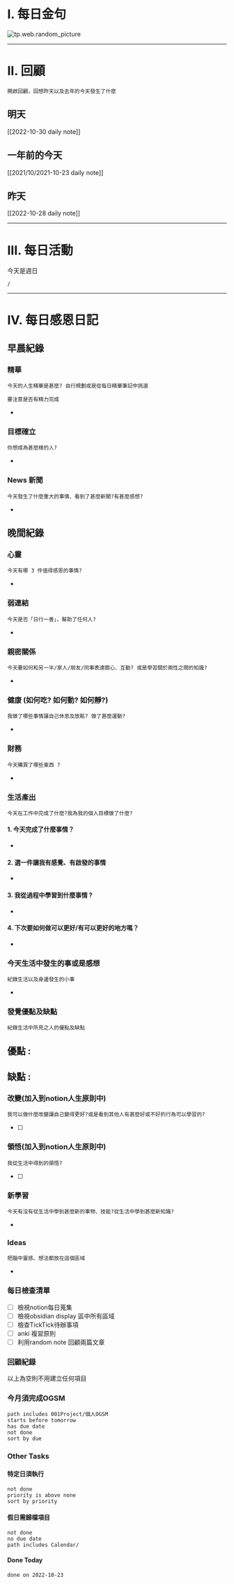 # I. 每日金句
![tp.web.random_picture](https://images.unsplash.com/photo-1666018091990-e6f4e4eac1d0?crop=entropy&cs=tinysrgb&fit=crop&fm=jpg&h=1080&ixid=MnwxfDB8MXxyYW5kb218MHx8fHx8fHx8MTY2NjUzODg5Ng&ixlib=rb-4.0.3&q=80&w=1920) 

---

# II. 回顧
```note-brown
開啟回顧，回想昨天以及去年的今天發生了什麼
```

## 明天
[[2022-10-30 daily note]]

## 一年前的今天
[[2021/10/2021-10-23 daily note]]

## 昨天
[[2022-10-28 daily note]]


---
# III. 每日活動
今天是週日
```ActivityHistory
/

```

---
# IV. 每日感恩日記
## 早晨紀錄
### 精華
```note-brown
今天的人生精華是甚麼? 自行規劃或是從每日精華筆記中挑選
```
```note-red
要注意是否有精力完成
```
- 

### 目標確立
```note-brown
你想成為甚麼樣的人?
```
- 

### News 新聞
```note-brown
今天發生了什麼重大的事情、看到了甚麼新聞?有甚麼感想?
```
- 

## 晚間紀錄
### 心靈
```note-brown
今天有哪 3 件值得感恩的事情?
```
- 

### 弱連結
```note-brown
今天是否「日行一善」，幫助了任何人?
```
- 

### 親密關係
```note-brown
今天要如何和另一半/家人/朋友/同事表達關心、互動? 或是學習關於兩性之間的知識?
```
- 

### 健康 (如何吃? 如何動? 如何靜?)
```note-brown
我做了哪些事情讓自己休息及放鬆? 做了甚麼運動?
```
- 

### 財務
```note-brown
今天購買了哪些東西 ?
```
- 

### 生活產出
```note-brown
今天在工作中完成了什麼?我為我的個人目標做了什麼?
```
#### 1. 今天完成了什麼事情？ 
- 

#### 2. 選一件讓我有感覺、有啟發的事情 
- 

#### 3. 我從過程中學習到什麼事情 ? 
- 

#### 4. 下次要如何做可以更好/有可以更好的地方嗎？
- 

### 今天生活中發生的事或是感想
```note-brown
紀錄生活以及身邊發生的小事
```
- 

### 發覺優點及缺點
```note-brown
紀錄生活中所見之人的優點及缺點
```
優點 : 
- 

缺點 : 
- 

### 改變(加入到notion人生原則中)
```note-brown
我可以做什麼改變讓自己變得更好?或是看到其他人有甚麼好或不好的行為可以學習的?
```
- [ ] 

### 領悟(加入到notion人生原則中)
```note-brown
我從生活中得到的領悟?
```
- [ ] 

### 新學習
```note-brown
今天有沒有從生活中學到甚麼新的事物、技能?從生活中學到甚麼新知識?
```
- 

### Ideas
```note-brown
把腦中靈感、想法都放在這個區域
```
- 

### 每日檢查清單
-  [ ] 檢視notion每日蒐集
-  [ ] 檢視obsidian display 區中所有區域
-  [ ] 檢查TickTick待辦事項
-  [ ] anki 複習原則
-  [ ] 利用random note 回顧兩篇文章
 
### 回顧紀錄

以上為空則不用建立任何項目


### 今月須完成OGSM
```tasks
path includes 001Project/個人OGSM
starts before tomorrow
has due date
not done
sort by due
```

### Other Tasks
#### 特定日須執行
```tasks
not done
priority is above none
sort by priority
```
#### 假日需歸檔項目
```tasks
not done
no due date
path includes Calendar/

```

#### Done Today

```tasks
done on 2022-10-23
```

